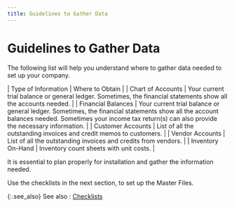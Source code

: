 ```yaml
---
title: Guidelines to Gather Data
---
```


# Guidelines to Gather Data


The following list will help you understand where to gather data needed  to set up your company.

| Type of Information | Where to Obtain |
| Chart of Accounts | Your current trial balance or general ledger. Sometimes,  the financial statements show all the accounts needed. |
| Financial Balances | Your current trial balance or general ledger. Sometimes,  the financial statements show all the account balances needed. Sometimes  your income tax return(s) can also provide the necessary information. |
| Customer Accounts | List of all the outstanding invoices and credit memos  to customers. |
| Vendor Accounts | List of all the outstanding invoices and credits from  vendors. |
| Inventory On-Hand | Inventory count sheets with unit costs. |


It is essential to plan properly for installation and gather the information  needed.


Use the checklists in the next section, to set up the Master Files.


{:.see_also}
See also
: [Checklists]({{site.sc_baseurl}}/checklists/checklists/checklists.html)
